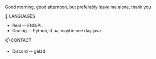 Good morning, good afternoon, but preferably leave me alone, thank you

💬 LANGUAGES
- Real -- ENG/PL
- Coding -- Python, rLua, maybe one day java

📫 CONTACT
- Discord -- gelad
